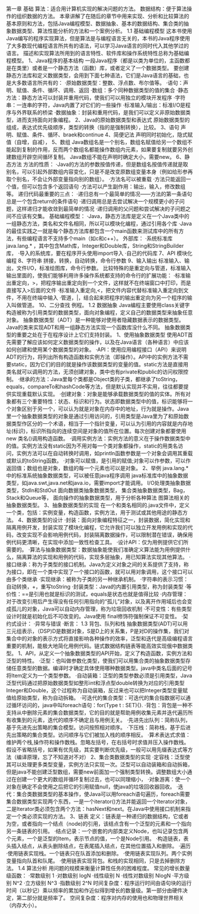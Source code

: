 第一章 基础
算法：适合用计算机实现的解决问题的方法。
数据结构：便于算法操作的组织数据的方法。
本章讲解了在随后的章节中用来实现、分析和比较算法的基本原则和方法，包括Java编程模型、数据抽象、基本的数据结构、集合类的抽象数据类型、算法性能分析的方法和一个案例分析。
1.1 基础编程模型
  这本书使用Java编写的程序实现算法，但是算法是与编程语言无关的，本书的Java程序使用了大多数现代编程语言所共有的语法，可以学习Java语言的同时代入其他学过的语言。
  描述和实现算法所用到的语言特性、软件库和操作系统特性总称为基础编程模型。
  1、Java程序的基本结构
  一段Java程序（都是以类为单位的，主函数都是在类里）或者是一个静态方法（函数）库，或者定义了一个数据类型。
  要创建静态方法库和定义数据类型，会用到下面七种语法，它们是Java语言的基础，也是大多数语言所共有的：
  ·原始数据类型：整数、浮点数、布尔值等。
  ·语句：声明、赋值、条件、循环、调用、返回
  ·数组：多个同种数据类型的值的集合
  ·静态方法：静态方法可以封装并重用代码，使我们可以用独立的模块开发程序
  ·字符串：一连串的字符，Java内置了对它们的一些操作
  ·标准输入/输出：标准I/O是程序与外界联系的桥梁
  ·数据抽象：封装和重用代码，是我们可以定义非原始数据类型，进而支持面向对象编程。
  2、Java的原始数据类型和表达式
  原始数据类型的组成，表达式优先级顺序，类型的转换（指的是强制转换），比较。
  3、语句
  声明、赋值、条件、循环、braek和continue
  4、简便记法
  声明同时初始化，隐式赋值（自增，自减），
  5、数组
  Java数组名是一个别名，数组名赋值给另一个数组不能起到复制的作用，反而两个数组名都能操作数组内元素，如果要复制就要另外创建数组开辟空间循环复制。
  Java数组不能在声明时确定大小，需要new。
  6、静态方法
  方法的性质：
  ·Java的方法的参数按值传递，但是数组名按值传递就是取别名，可以引起外部数组内容变化，只是不是改变原数组变量本身（例如给形参再取个别名，不会让外部变量指向别的数组）。
  ·方法名可以被重载
  ·方法只能返回一个值，但可以包含多个返回语句
  ·方法可以产生副作用：输出，输入，修改数组等。
  递归代码最重要的三点：
  ·递归总有一个最简单的情况——方法的第一条语句总是一个包含return的条件语句
  ·递归调用总是去尝试解决一个规模更小的子问题，这样递归才能收敛到最简单的情况
  ·递归调用的父问题和尝试解决的子问题之间不应该有交集。
  基础编程模型：
  ·Java，静态方法库是定义在一个Java类中的一组静态方法，类名和文件名相同，所以可以模块化编程，通过引用各个库
  ·Java的最佳实践之一就是每个静态方法库都包含一个main函数来测试库中的所有方法，有些编程语言不支持多个main（如c和c++）。
  外部库：
  ·系统标准库java.lang.* ，其中包含Math库，Integer和Double库，String和StringBuilder库，
  ·导入的系统库，要在程序开头使用import导入
  ·自己的代码库
  7、API
  模块化编程
  8、字符串
  拼接，转换，自动转换，命令行参数
  9、输入输出
  标准输入、输出，文件I/O，标准绘图库，命令行参数。
  比较特殊的是重定向与管道，标准输入输出里面的，使我们能够利用许多操作系统都支持的命令行的扩展功能：
  ·标准输出重定向，>，把程序输出重定向到一个文件，这样就不在终端窗口中打印，而是直接写入>后面的文件
  ·标准输入重定向,<，把文件内容代替标准输入重定向到文件，不用在终端中输入
  ·管道，|，结合起来把程序的输出重定向为另一个程序的输入叫做管道。
  10、二分查找
  例程。
1.2 数据抽象
  Java编程主要使用class关键字构造被称为引用类型的数据类型，面向对象编程，定义自己的数据类型来抽象任意对象。
  抽象数据类型（ADT）是一种能够对使用者隐藏数据表示的数据类型。Java的类来实现ADT和用一组静态方法实现一个函数库没什么不同。
  抽象数据类型的重要之处在于在程序设计上它们支持封装。
  1、使用抽象数据类型
  使用ADT首先需要了解应该如何定义数据类型的操作，以及在Java语言（各种语言）中应该如何创建和使用某个数据类型的对象。
  ·API：使用应用编程接口（API）来说明ADT的行为，将列出所有构造函数和实例方法（即操作）。API中的实例方法不需要static，因为它们的目的就是操作该数据类型的变量的值。static方法是直接用类名就可以调用的方法，无须创建对象，类中也有private和public的访问权限控制。
  ·继承的方法：Java里每个类都是Object类的子类，都继承了toString，equals，compareTo和hashCode等方法，但是默认实现并不实用，往往都要提供实现重载默认实现。
  ·创建对象：对象是能够承载数据类型的值的实体。所有对象都有三个重要特性：状态、标识和行为。状态即数据类型中的值，标识能够将一个对象区别于另一个，可以认为就是对象在内存中的地址，行为就是操作。Java里一个抽象数据类型的对象是通过引用访问的，引用类型是Java里为了和原始数据类型作区分的一个术语，相当于一个指针变量，可以认为引用的内容就是内存地址(标识)，标识所指向的连续空间是对象的值所在位置。每次创建对象都要使用new 类名()调用构造函数。
  ·调用实例方法：实例方法的意义在于操作数据类型中的值。实例方法没有static因为不用对每一个类对象都操作，static的用类名访问，实例方法可以在自动转换时调用，如println函数参数是一个对象会调用其重载或默认的toString函数。
  ·对象可以赋值，是引用的赋值;对象可以作参数，可以作返回值；数组也是对象，数组的每一个元素也可以是对象。
  2、举例
  java.lang.* 中的标准系统抽象数据类型，可以被任意java程序调用
  java标准库中的抽象数据类型，如java.swt,java.net和java.io，需要import才能调用。
  I/O处理类抽象数据类型，StdIn和StdOut
  面向数据类抽象数据类型，
  集合类抽象数据类型，Bag，Stack和Queue等，
  面向操作的抽象数据类型，用于分析各种算法
  图算法相关的抽象数据类型。
  3、抽象数据类型的实现
  在一个和类名相同的.java文件中，定义一个类，包括：实例变量，构造函数，实例方法，用于测试或其他用途的静态方法。
  4、数据类型的设计
  ·封装：面向对象编程特征之一，封装数据，简化实现和隔离用例开发，封装实现了模块化编程，它允许我们可以独立开发用例和实现的代码，改变实现不会影响用例代码，封装隔离数据操作，可以限制潜在错误，确保用例代码更清晰，在实现中添加一致性检查工具。
  ·设计API：仅为用例提供它们所需要的。
  ·算法与抽象数据类型：数据抽象能使我们准确定义算法能为用例提供什么，隔离算法的实现和用例的代码，实现多层抽象，用已知算法实现其他算法。
  ·接口继承：称为子类型的接口机制。Java为定义对象之间的关系提供了支持，称为接口，即在一个类中实现了一个接口的函数，就可以用对象调用，这个接口可以由多个类继承
  ·实现继承：被称为子类的另一种继承机制。
  ·字符串的表示习惯：自动转换，+，重写toString
  ·封装类型：Java的内置引用类型，称为封装类型
  ·等价性：==是引用也就是标识的测试，equals是状态也就是值得比较
  ·内存管理：对于改变引用后产生得没有任何引用指向的“孤儿”对象，以及离开作用域后也会变成孤儿的对象，Java可以自动内存管理，称为垃圾回收机制
  ·不可变性：有些类型设计时就是初始化后不可改变的。Java使用 final修饰符强制保证不可变性。
  ·契约式设计：
  ·异常与错误
  ·断言：
1.3 背包、队列和栈
  抽象数据类型(ADT)可以用三元组表示，（DSP)D是数据对象，S是D上的关系集，P是对D的操作集，我们对集合中的对象的表示方式将直接影响各种操作的效率，泛型和迭代是高级编程语言重要的机制，能极大地简化用例代码。链式数据结构链表等能高效实现俄中数据类型。
  1、API，从定义一个抽象数据类型的API开始，定义了构造函数，实例方法和泛型的特性。
  ·泛型：也叫做参数化类型，使我们可以用集合类的抽象数据类型存储任意类型的数据。编译时才确定具体使用哪种数据类型。java中类名后面的<Item>记号将Item定义为一个类型参数。
  ·自动装箱：泛型的类型参数必须是引用类型，Java泛型代码通过把原始数据类型如整形int和浮点型double转换为对应的引用类型Integer和Double，这个过程称为自动装箱，反过来也可以把Integer类型变量赋值给原始类型，称为自动拆箱。
  ·可迭代的集合类型：可迭代的集合指数据可以通过循环访问的，java中叫foreach语句：for(Type t : SET){}.
  ·背包：背包是一种不支持从中删除元素的集合数据类型，它的目的就是帮助用例收集元素并迭代遍历所有收集到的元素，迭代的顺序不确定且与用例无关。
  ·先进先出队列：简称队列，基于先进先出策略的集合模型。访问按照相对顺序。
  ·下压栈：简称栈，基于后进先出策略的集合类型。访问顺序与它们被加入栈的顺序相反。
  ·算术表达式求值：维护两个栈,操作符和操作数栈。忽略左括号，在右括号时求值并压入操作数栈。假设不省略括号，如果有优先级，其实要判断优先级，一般可以用先缀表达式等方法（编译原理，忘了不知道对不对）
  2、集合类数据类型的实现
  ·定容栈：泛型使其可以处理更多类型变量，实例方法只实现一次。泛型可以自动装箱和自动拆箱，但是java不能创建泛型数组，需要new前面加一个强制类型转换。调整数组大小通过在创建一个更大的数组并循环复制过去，也可以同理缩小，
  ·对象游离：使一个对象在确定不会使用之后把它的引用赋值null，使java的垃圾回收器回收。
  ·迭代：集合类数据类型的基本操作，使Java可以用foreach语句遍历，foreach需要集合数据类型实现两个东西，一是一个iterator()方法并能返回一个Iterator对象，二是Iterator类必须包含两个方法：hasNext和next。在Java中使用接口机制来指定一个类必须实现的方法。
  3、链表
  定义：链表是一种递归的数据结构，它或者为空，或者指向一个结点（node)的引用，该结点含有一个泛型的元素和一个指向另一条链表的引用。
  ·结点记录：一个嵌套的内部类定义Node，也叫记录包含两个元素，一个是泛型的Item，表示节点的值，一个是Node引用。
  ·构造链表，表头插入结点，从表头删除结点，在表尾插入结点，在其他位置插入和删除。
  ·遍历
  ·使用链表实现栈。一个链表只在队首添加和删除。
  ·使用链表实现队列。两个实例变量指向队首和队尾。
  ·使用链表实现背包。和栈的实现相同，只是去掉删除方法。
1.4 算法分析
   用问题的规模来衡量计算性任务的困难程度。
   常见的增长数量级函数：
   ·常数级别      1
   ·对数级别      logN
   ·线性级别      N
   ·线性对数级别  NlogN
   ·平方级别      N^2
   ·立方级别      N^3
   ·指数级别      2^N
   时间复杂度：程序运行时间由语句块的运行时间（以秒记）乘以频率的累加和作近似得到增长的数量级。第一部分由硬件决定，第二部分就是频率了。
   空间复杂度：程序对内存的使用也和物理世界相关（内存大小）。
